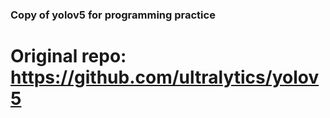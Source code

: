 ### Copy of yolov5 for programming practice

# Original repo: https://github.com/ultralytics/yolov5

